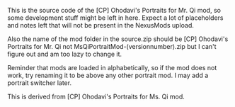 This is the source code of the [CP] Ohodavi's Portraits for Mr. Qi mod, so some development stuff might be left in here. 
Expect a lot of placeholders and notes left that will not be present in the NexusMods upload.

Also the name of the mod folder in the source.zip should be [CP] Ohodavi's Portraits for Mr. Qi not MsQiPortraitMod-(versionnumber).zip but I can't figure out
and am too lazy to change it.

Reminder that mods are loaded in alphabetically, so if the mod does not work, try renaming it to be above any other portrait mod. 
I may add a portrait switcher later.

This is derived from [CP] Ohodavi's Portraits for Ms. Qi mod.